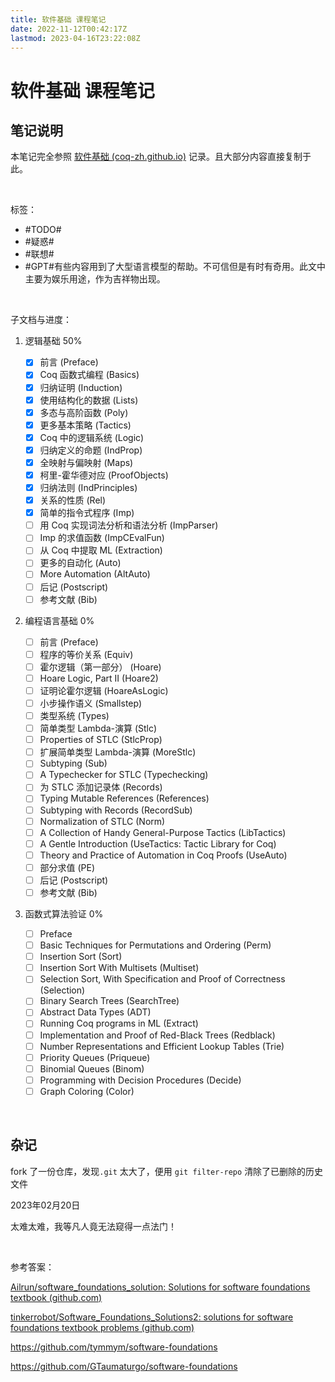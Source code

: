 ```yaml
---
title: 软件基础 课程笔记
date: 2022-11-12T00:42:17Z
lastmod: 2023-04-16T23:22:08Z
---
```


# 软件基础 课程笔记

## 笔记说明

本笔记完全参照 [软件基础 (coq-zh.github.io)](https://coq-zh.github.io/SF-zh/) 记录。且大部分内容直接复制于此。

‍

标签：

* ​#TODO#​​​​​
* ​#疑惑#​​​​​
* ​#联想#​​​​​
* ​#GPT#​ 有些内容用到了大型语言模型的帮助。不可信但是有时有奇用。此文中主要为娱乐用途，作为吉祥物出现。

‍

子文档与进度：

1. 逻辑基础  50%

    * [X] 前言    (Preface)
    * [X] Coq 函数式编程    (Basics)
    * [X] 归纳证明    (Induction)
    * [X] 使用结构化的数据    (Lists)
    * [X] 多态与高阶函数    (Poly)
    * [X] 更多基本策略    (Tactics)
    * [X] Coq 中的逻辑系统    (Logic)
    * [X] 归纳定义的命题    (IndProp)
    * [X] 全映射与偏映射    (Maps)
    * [X] 柯里-霍华德对应    (ProofObjects)
    * [X] 归纳法则    (IndPrinciples)
    * [X] 关系的性质    (Rel)
    * [X] 简单的指令式程序    (Imp)
    * [ ] 用 Coq 实现词法分析和语法分析    (ImpParser)
    * [ ] Imp 的求值函数    (ImpCEvalFun)
    * [ ] 从 Coq 中提取 ML    (Extraction)
    * [ ] 更多的自动化    (Auto)
    * [ ] More Automation    (AltAuto)
    * [ ] 后记    (Postscript)
    * [ ] 参考文献    (Bib)
2. 编程语言基础 0%

    * [ ] 前言    (Preface)
    * [ ] 程序的等价关系    (Equiv)
    * [ ] 霍尔逻辑（第一部分）    (Hoare)
    * [ ] Hoare Logic, Part II    (Hoare2)
    * [ ] 证明论霍尔逻辑    (HoareAsLogic)
    * [ ] 小步操作语义    (Smallstep)
    * [ ] 类型系统    (Types)
    * [ ] 简单类型 Lambda-演算    (Stlc)
    * [ ] Properties of STLC    (StlcProp)
    * [ ] 扩展简单类型 Lambda-演算    (MoreStlc)
    * [ ] Subtyping    (Sub)
    * [ ] A Typechecker for STLC    (Typechecking)
    * [ ] 为 STLC 添加记录体    (Records)
    * [ ] Typing Mutable References    (References)
    * [ ] Subtyping with Records    (RecordSub)
    * [ ] Normalization of STLC    (Norm)
    * [ ] A Collection of Handy General-Purpose Tactics    (LibTactics)
    * [ ] A Gentle Introduction    (UseTactics: Tactic Library for Coq)
    * [ ] Theory and Practice of Automation in Coq Proofs    (UseAuto)
    * [ ] 部分求值    (PE)
    * [ ] 后记    (Postscript)
    * [ ] 参考文献    (Bib)
3. 函数式算法验证 0%

    * [ ] Preface
    * [ ] Basic Techniques for Permutations and Ordering    (Perm)
    * [ ] Insertion Sort    (Sort)
    * [ ] Insertion Sort With Multisets    (Multiset)
    * [ ] Selection Sort, With Specification and Proof of Correctness    (Selection)
    * [ ] Binary Search Trees    (SearchTree)
    * [ ] Abstract Data Types    (ADT)
    * [ ] Running Coq programs in ML    (Extract)
    * [ ] Implementation and Proof of Red-Black Trees    (Redblack)
    * [ ] Number Representations and Efficient Lookup Tables    (Trie)
    * [ ] Priority Queues    (Priqueue)
    * [ ] Binomial Queues    (Binom)
    * [ ] Programming with Decision Procedures    (Decide)
    * [ ] Graph Coloring    (Color)

‍

## 杂记

fork 了一份仓库，发现`.git`​​ 太大了，便用 `git filter-repo`​​ 清除了已删除的历史文件

2023年02月20日

太难太难，我等凡人竟无法窥得一点法门！

‍

参考答案：

[Ailrun/software_foundations_solution: Solutions for software foundations textbook (github.com)](https://github.com/Ailrun/software_foundations_solution)

[tinkerrobot/Software_Foundations_Solutions2: solutions for software foundations textbook problems (github.com)](https://github.com/tinkerrobot/Software_Foundations_Solutions2)

https://github.com/tymmym/software-foundations

https://github.com/GTaumaturgo/software-foundations

‍
